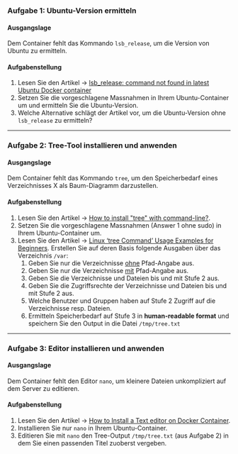 ### Aufgabe 1: Ubuntu-Version ermitteln
#### Ausgangslage
Dem Container fehlt das Kommando <code>lsb_release</code>, um die Version von Ubuntu zu ermitteln.

#### Aufgabenstellung
1. Lesen Sie den Artikel &#8594;&nbsp;<a href="https://stackoverflow.com/questions/58395566/lsb-release-command-not-found-in-latest-ubuntu-docker-container" target="tab">lsb_release: command not found in latest Ubuntu Docker container</a>
2. Setzen Sie die vorgeschlagene Massnahmen in Ihrem Ubuntu-Container um und 
ermitteln Sie die Ubuntu-Version.
3. Welche Alternative schlägt der Artikel vor, um die Ubuntu-Version ohne <code>lsb_release</code>
zu ermitteln?
---
### Aufgabe 2: Tree-Tool installieren und anwenden
#### Ausgangslage
Dem Container fehlt das Kommando <code>tree</code>, um den Speicherbedarf eines Verzeichnisses X 
als Baum-Diagramm darzustellen.

#### Aufgabenstellung
1. Lesen Sie den Artikel &#8594;&nbsp;<a href="https://askubuntu.com/questions/572093/how-to-install-tree-with-command-line" target="tab">How to install "tree" with command-line?</a>.
2. Setzen Sie die vorgeschlagene Massnahmen (Answer 1 ohne sudo) in Ihrem Ubuntu-Container um.
3. Lesen Sie den Artikel &#8594;&nbsp;<a href="https://www.tecmint.com/linux-tree-command-examples/" target="tab">Linux ‘tree Command’ Usage Examples for Beginners</a>.
Erstellen Sie auf deren Basis folgende Ausgaben über das Verzeichnis <code>/var</code>:
   1. Geben Sie nur die Verzeichnisse <u>ohne</u> Pfad-Angabe aus.
   2. Geben Sie nur die Verzeichnisse <u>mit</u> Pfad-Angabe aus.
   3. Geben Sie die Verzeichnisse und Dateien bis und mit Stufe 2 aus.
   4. Geben Sie die Zugriffsrechte der Verzeichnisse und Dateien bis und mit Stufe 2 aus.
   5. Welche Benutzer und Gruppen haben auf Stufe 2 Zugriff auf die Verzeichnisse resp. Dateien.
   6. Ermitteln Speicherbedarf auf Stufe 3 in __human-readable format__ und speichern Sie den Output in die Datei <code>/tmp/tree.txt</code>
___

### Aufgabe 3: Editor installieren und anwenden
#### Ausgangslage
Dem Container fehlt den Editor <code>nano</code>, 
um kleinere Dateien unkompliziert auf dem Server zu editieren.

#### Aufgabenstellung
1. Lesen Sie den Artikel &#8594;&nbsp;<a href="https://www.configserverfirewall.com/docker/install-text-editor/" target="tab">How to Install a Text editor on Docker Container</a>.
2. Installieren Sie nur <code>nano</code> in Ihrem Ubuntu-Container.
3. Editieren Sie mit <code>nano</code> den Tree-Output <code>/tmp/tree.txt</code> (aus Aufgabe 2) in 
dem Sie einen passenden Titel zuoberst vergeben.

